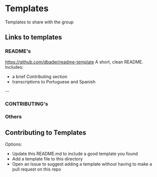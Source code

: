 # Templates

Templates to share with the group


## Links to templates 

### README's

https://github.com/dbader/readme-template
A short, clean README.  Includes:
  * a brief Contributing section
  * transcriptions to Portuguese and Spanish

--


### CONTRIBUTING's


### Others 


## Contributing to Templates

Options:

* Update this README.md to include a good template you found
* Add a template file to this directory
* Open an Issue to suggest adding a template without having to make a pull request on this repo
